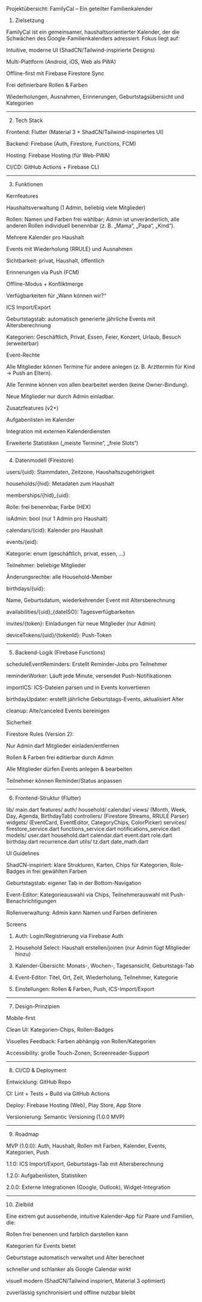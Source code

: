 Projektübersicht: FamilyCal – Ein geteilter Familienkalender

1. Zielsetzung

FamilyCal ist ein gemeinsamer, haushaltsorientierter Kalender, der die Schwächen des Google-Familienkalenders adressiert. Fokus liegt auf:

Intuitive, moderne UI (ShadCN/Tailwind-inspirierte Designs)

Multi-Plattform (Android, iOS, Web als PWA)

Offline-first mit Firebase Firestore Sync

Frei definierbare Rollen & Farben

Wiederholungen, Ausnahmen, Erinnerungen, Geburtstagsübersicht und Kategorien



---

2. Tech Stack

Frontend: Flutter (Material 3 + ShadCN/Tailwind-inspiriertes UI)

Backend: Firebase (Auth, Firestore, Functions, FCM)

Hosting: Firebase Hosting (für Web-PWA)

CI/CD: GitHub Actions + Firebase CLI



---

3. Funktionen

Kernfeatures

Haushaltsverwaltung (1 Admin, beliebig viele Mitglieder)

Rollen: Namen und Farben frei wählbar; Admin ist unveränderlich, alle anderen Rollen individuell benennbar (z. B. „Mama“, „Papa“, „Kind“).

Mehrere Kalender pro Haushalt

Events mit Wiederholung (RRULE) und Ausnahmen

Sichtbarkeit: privat, Haushalt, öffentlich

Erinnerungen via Push (FCM)

Offline-Modus + Konfliktmerge

Verfügbarkeiten für „Wann können wir?“

ICS Import/Export

Geburtstagstab: automatisch generierte jährliche Events mit Altersberechnung

Kategorien: Geschäftlich, Privat, Essen, Feier, Konzert, Urlaub, Besuch (erweiterbar)


Event-Rechte

Alle Mitglieder können Termine für andere anlegen (z. B. Arzttermin für Kind → Push an Eltern).

Alle Termine können von allen bearbeitet werden (keine Owner-Bindung).

Neue Mitglieder nur durch Admin einladbar.


Zusatzfeatures (v2+)

Aufgabenlisten im Kalender

Integration mit externen Kalenderdiensten

Erweiterte Statistiken („meiste Termine“, „freie Slots“)



---

4. Datenmodell (Firestore)

users/{uid}: Stammdaten, Zeitzone, Haushaltszugehörigkeit

households/{hid}: Metadaten zum Haushalt

memberships/{hid}_{uid}:

Rolle: frei benennbar, Farbe (HEX)

isAdmin: bool (nur 1 Admin pro Haushalt)


calendars/{cid}: Kalender pro Haushalt

events/{eid}:

Kategorie: enum (geschäftlich, privat, essen, …)

Teilnehmer: beliebige Mitglieder

Änderungsrechte: alle Household-Member


birthdays/{uid}:

Name, Geburtsdatum, wiederkehrender Event mit Altersberechnung


availabilities/{uid}_{dateISO}: Tagesverfügbarkeiten

invites/{token}: Einladungen für neue Mitglieder (nur Admin)

deviceTokens/{uid}/{tokenId}: Push-Token



---

5. Backend-Logik (Firebase Functions)

scheduleEventReminders: Erstellt Reminder-Jobs pro Teilnehmer

reminderWorker: Läuft jede Minute, versendet Push-Notifikationen

importICS: ICS-Dateien parsen und in Events konvertieren

birthdayUpdater: erstellt jährliche Geburtstags-Events, aktualisiert Alter

cleanup: Alte/canceled Events bereinigen


Sicherheit

Firestore Rules (Version 2):

Nur Admin darf Mitglieder einladen/entfernen

Rollen & Farben frei editierbar durch Admin

Alle Mitglieder dürfen Events anlegen & bearbeiten

Teilnehmer können Reminder/Status anpassen




---

6. Frontend-Struktur (Flutter)

lib/
  main.dart
  features/
    auth/
    household/
    calendar/
      views/ (Month, Week, Day, Agenda, BirthdayTab)
      controllers/ (Firestore Streams, RRULE Parser)
      widgets/ (EventCard, EventEditor, CategoryChips, ColorPicker)
  services/
    firestore_service.dart
    functions_service.dart
    notifications_service.dart
  models/
    user.dart
    household.dart
    calendar.dart
    event.dart
    role.dart
    birthday.dart
    recurrence.dart
  utils/
    tz.dart
    date_math.dart

UI Guidelines

ShadCN-inspiriert: klare Strukturen, Karten, Chips für Kategorien, Role-Badges in frei gewählten Farben

Geburtstagstab: eigener Tab in der Bottom-Navigation

Event-Editor: Kategorieauswahl via Chips, Teilnehmerauswahl mit Push-Benachrichtigungen

Rollenverwaltung: Admin kann Namen und Farben definieren


Screens

1. Auth: Login/Registrierung via Firebase Auth


2. Household Select: Haushalt erstellen/joinen (nur Admin fügt Mitglieder hinzu)


3. Kalender-Übersicht: Monats-, Wochen-, Tagesansicht, Geburtstags-Tab


4. Event-Editor: Titel, Ort, Zeit, Wiederholung, Teilnehmer, Kategorie


5. Einstellungen: Rollen & Farben, Push, ICS-Import/Export




---

7. Design-Prinzipien

Mobile-first

Clean UI: Kategorien-Chips, Rollen-Badges

Visuelles Feedback: Farben abhängig von Rollen/Kategorien

Accessibility: große Touch-Zonen, Screenreader-Support



---

8. CI/CD & Deployment

Entwicklung: GitHub Repo

CI: Lint + Tests + Build via GitHub Actions

Deploy: Firebase Hosting (Web), Play Store, App Store

Versionierung: Semantic Versioning (1.0.0 MVP)



---

9. Roadmap

MVP (1.0.0): Auth, Haushalt, Rollen mit Farben, Kalender, Events, Kategorien, Push

1.1.0: ICS Import/Export, Geburtstags-Tab mit Altersberechnung

1.2.0: Aufgabenlisten, Statistiken

2.0.0: Externe Integrationen (Google, Outlook), Widget-Integration



---

10. Zielbild

Eine extrem gut aussehende, intuitive Kalender-App für Paare und Familien, die:

Rollen frei benennen und farblich darstellen kann

Kategorien für Events bietet

Geburtstage automatisch verwaltet und Alter berechnet

schneller und schlanker als Google Calendar wirkt

visuell modern (ShadCN/Tailwind inspiriert, Material 3 optimiert)

zuverlässig synchronisiert und offline nutzbar bleibt